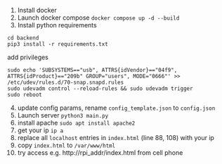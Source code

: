 1. Install docker
2. Launch docker compose `docker compose up -d --build`
3. Install python requirements 
```
cd backend
pip3 install -r requirements.txt
```
add privileges
```
sudo echo 'SUBSYSTEMS=="usb", ATTRS{idVendor}=="04f9", ATTRS{idProduct}=="209b" GROUP="users", MODE="0666"' >> /etc/udev/rules.d/70-snap.snapd.rules
sudo udevadm control --reload-rules && sudo udevadm trigger
sudo reboot
```
4. update config params, rename `config_template.json` to `config.json`
5. Launch server `python3 main.py`
6. install apache `sudo apt install apache2`
7. get your ip `ip a`
8. replace all `localhost` entries in `index.html` (line 88, 108) with your ip
9. copy `index.html` to `/var/www/html`
10. try access e.g. http://rpi_addr/index.html from cell phone